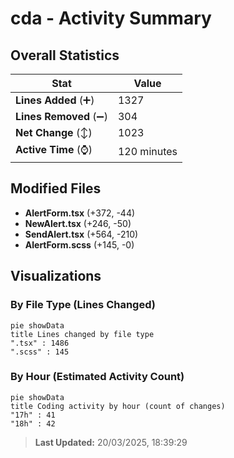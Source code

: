 # cda - Activity Summary 

## Overall Statistics

| Stat                   | Value                                                             |
| ---------------------- | ----------------------------------------------------------------- |
| **Lines Added** (➕)   | 1327                                          |
| **Lines Removed** (➖) | 304                                        |
| **Net Change** (↕)    | 1023                |
| **Active Time** (⌚)   | 120 minutes |


## Modified Files
- **AlertForm.tsx** (+372, -44)
- **NewAlert.tsx** (+246, -50)
- **SendAlert.tsx** (+564, -210)
- **AlertForm.scss** (+145, -0)

## Visualizations

### By File Type (Lines Changed)

```mermaid
pie showData
title Lines changed by file type
".tsx" : 1486
".scss" : 145
```

### By Hour (Estimated Activity Count)

```mermaid
pie showData
title Coding activity by hour (count of changes)
"17h" : 41
"18h" : 42
```


> **Last Updated:** 20/03/2025, 18:39:29
